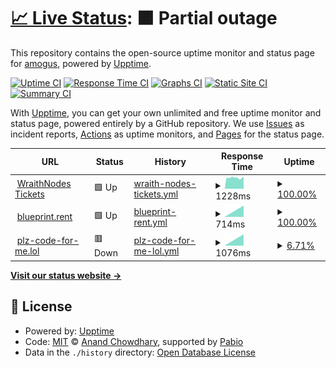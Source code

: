 # [📈 Live Status](https://status.amogusreal69.me): <!--live status--> **🟧 Partial outage**

This repository contains the open-source uptime monitor and status page for [amogus](https://amogusreal69.me "it's dead right now"), powered by [Upptime](https://github.com/upptime/upptime).

[![Uptime CI](https://github.com/amogusreal69/status/workflows/Uptime%20CI/badge.svg)](https://github.com/amogusreal69/status/actions?query=workflow%3A%22Uptime+CI%22)
[![Response Time CI](https://github.com/amogusreal69/status/workflows/Response%20Time%20CI/badge.svg)](https://github.com/amogusreal69/status/actions?query=workflow%3A%22Response+Time+CI%22)
[![Graphs CI](https://github.com/amogusreal69/status/workflows/Graphs%20CI/badge.svg)](https://github.com/amogusreal69/status/actions?query=workflow%3A%22Graphs+CI%22)
[![Static Site CI](https://github.com/amogusreal69/status/workflows/Static%20Site%20CI/badge.svg)](https://github.com/amogusreal69/status/actions?query=workflow%3A%22Static+Site+CI%22)
[![Summary CI](https://github.com/amogusreal69/status/workflows/Summary%20CI/badge.svg)](https://github.com/amogusreal69/status/actions?query=workflow%3A%22Summary+CI%22)

With [Upptime](https://upptime.js.org), you can get your own unlimited and free uptime monitor and status page, powered entirely by a GitHub repository. We use [Issues](https://github.com/amogusreal69/status/issues) as incident reports, [Actions](https://github.com/amogusreal69/status/actions) as uptime monitors, and [Pages](https://status.amogusreal69.me) for the status page.

<!--start: status pages-->
<!-- This summary is generated by Upptime (https://github.com/upptime/upptime) -->
<!-- Do not edit this manually, your changes will be overwritten -->
<!-- prettier-ignore -->
| URL | Status | History | Response Time | Uptime |
| --- | ------ | ------- | ------------- | ------ |
| <img alt="" src="https://icons.duckduckgo.com/ip3/wraithnodes.tickets.amogusreal69.me.ico" height="13"> [WraithNodes Tickets](https://wraithnodes.tickets.amogusreal69.me) | 🟩 Up | [wraith-nodes-tickets.yml](https://github.com/amogusreal69/status/commits/HEAD/history/wraith-nodes-tickets.yml) | <details><summary><img alt="Response time graph" src="./graphs/wraith-nodes-tickets/response-time-week.png" height="20"> 1228ms</summary><br><a href="https://status.amogusreal69.me/history/wraith-nodes-tickets"><img alt="Response time 1228" src="https://img.shields.io/endpoint?url=https%3A%2F%2Fraw.githubusercontent.com%2Famogusreal69%2Fstatus%2FHEAD%2Fapi%2Fwraith-nodes-tickets%2Fresponse-time.json"></a><br><a href="https://status.amogusreal69.me/history/wraith-nodes-tickets"><img alt="24-hour response time 1228" src="https://img.shields.io/endpoint?url=https%3A%2F%2Fraw.githubusercontent.com%2Famogusreal69%2Fstatus%2FHEAD%2Fapi%2Fwraith-nodes-tickets%2Fresponse-time-day.json"></a><br><a href="https://status.amogusreal69.me/history/wraith-nodes-tickets"><img alt="7-day response time 1228" src="https://img.shields.io/endpoint?url=https%3A%2F%2Fraw.githubusercontent.com%2Famogusreal69%2Fstatus%2FHEAD%2Fapi%2Fwraith-nodes-tickets%2Fresponse-time-week.json"></a><br><a href="https://status.amogusreal69.me/history/wraith-nodes-tickets"><img alt="30-day response time 1228" src="https://img.shields.io/endpoint?url=https%3A%2F%2Fraw.githubusercontent.com%2Famogusreal69%2Fstatus%2FHEAD%2Fapi%2Fwraith-nodes-tickets%2Fresponse-time-month.json"></a><br><a href="https://status.amogusreal69.me/history/wraith-nodes-tickets"><img alt="1-year response time 1228" src="https://img.shields.io/endpoint?url=https%3A%2F%2Fraw.githubusercontent.com%2Famogusreal69%2Fstatus%2FHEAD%2Fapi%2Fwraith-nodes-tickets%2Fresponse-time-year.json"></a></details> | <details><summary><a href="https://status.amogusreal69.me/history/wraith-nodes-tickets">100.00%</a></summary><a href="https://status.amogusreal69.me/history/wraith-nodes-tickets"><img alt="All-time uptime 100.00%" src="https://img.shields.io/endpoint?url=https%3A%2F%2Fraw.githubusercontent.com%2Famogusreal69%2Fstatus%2FHEAD%2Fapi%2Fwraith-nodes-tickets%2Fuptime.json"></a><br><a href="https://status.amogusreal69.me/history/wraith-nodes-tickets"><img alt="24-hour uptime 100.00%" src="https://img.shields.io/endpoint?url=https%3A%2F%2Fraw.githubusercontent.com%2Famogusreal69%2Fstatus%2FHEAD%2Fapi%2Fwraith-nodes-tickets%2Fuptime-day.json"></a><br><a href="https://status.amogusreal69.me/history/wraith-nodes-tickets"><img alt="7-day uptime 100.00%" src="https://img.shields.io/endpoint?url=https%3A%2F%2Fraw.githubusercontent.com%2Famogusreal69%2Fstatus%2FHEAD%2Fapi%2Fwraith-nodes-tickets%2Fuptime-week.json"></a><br><a href="https://status.amogusreal69.me/history/wraith-nodes-tickets"><img alt="30-day uptime 100.00%" src="https://img.shields.io/endpoint?url=https%3A%2F%2Fraw.githubusercontent.com%2Famogusreal69%2Fstatus%2FHEAD%2Fapi%2Fwraith-nodes-tickets%2Fuptime-month.json"></a><br><a href="https://status.amogusreal69.me/history/wraith-nodes-tickets"><img alt="1-year uptime 100.00%" src="https://img.shields.io/endpoint?url=https%3A%2F%2Fraw.githubusercontent.com%2Famogusreal69%2Fstatus%2FHEAD%2Fapi%2Fwraith-nodes-tickets%2Fuptime-year.json"></a></details>
| <img alt="" src="https://icons.duckduckgo.com/ip3/blueprint.rent.ico" height="13"> [blueprint.rent](https://blueprint.rent) | 🟩 Up | [blueprint-rent.yml](https://github.com/amogusreal69/status/commits/HEAD/history/blueprint-rent.yml) | <details><summary><img alt="Response time graph" src="./graphs/blueprint-rent/response-time-week.png" height="20"> 714ms</summary><br><a href="https://status.amogusreal69.me/history/blueprint-rent"><img alt="Response time 714" src="https://img.shields.io/endpoint?url=https%3A%2F%2Fraw.githubusercontent.com%2Famogusreal69%2Fstatus%2FHEAD%2Fapi%2Fblueprint-rent%2Fresponse-time.json"></a><br><a href="https://status.amogusreal69.me/history/blueprint-rent"><img alt="24-hour response time 714" src="https://img.shields.io/endpoint?url=https%3A%2F%2Fraw.githubusercontent.com%2Famogusreal69%2Fstatus%2FHEAD%2Fapi%2Fblueprint-rent%2Fresponse-time-day.json"></a><br><a href="https://status.amogusreal69.me/history/blueprint-rent"><img alt="7-day response time 714" src="https://img.shields.io/endpoint?url=https%3A%2F%2Fraw.githubusercontent.com%2Famogusreal69%2Fstatus%2FHEAD%2Fapi%2Fblueprint-rent%2Fresponse-time-week.json"></a><br><a href="https://status.amogusreal69.me/history/blueprint-rent"><img alt="30-day response time 714" src="https://img.shields.io/endpoint?url=https%3A%2F%2Fraw.githubusercontent.com%2Famogusreal69%2Fstatus%2FHEAD%2Fapi%2Fblueprint-rent%2Fresponse-time-month.json"></a><br><a href="https://status.amogusreal69.me/history/blueprint-rent"><img alt="1-year response time 714" src="https://img.shields.io/endpoint?url=https%3A%2F%2Fraw.githubusercontent.com%2Famogusreal69%2Fstatus%2FHEAD%2Fapi%2Fblueprint-rent%2Fresponse-time-year.json"></a></details> | <details><summary><a href="https://status.amogusreal69.me/history/blueprint-rent">100.00%</a></summary><a href="https://status.amogusreal69.me/history/blueprint-rent"><img alt="All-time uptime 100.00%" src="https://img.shields.io/endpoint?url=https%3A%2F%2Fraw.githubusercontent.com%2Famogusreal69%2Fstatus%2FHEAD%2Fapi%2Fblueprint-rent%2Fuptime.json"></a><br><a href="https://status.amogusreal69.me/history/blueprint-rent"><img alt="24-hour uptime 100.00%" src="https://img.shields.io/endpoint?url=https%3A%2F%2Fraw.githubusercontent.com%2Famogusreal69%2Fstatus%2FHEAD%2Fapi%2Fblueprint-rent%2Fuptime-day.json"></a><br><a href="https://status.amogusreal69.me/history/blueprint-rent"><img alt="7-day uptime 100.00%" src="https://img.shields.io/endpoint?url=https%3A%2F%2Fraw.githubusercontent.com%2Famogusreal69%2Fstatus%2FHEAD%2Fapi%2Fblueprint-rent%2Fuptime-week.json"></a><br><a href="https://status.amogusreal69.me/history/blueprint-rent"><img alt="30-day uptime 100.00%" src="https://img.shields.io/endpoint?url=https%3A%2F%2Fraw.githubusercontent.com%2Famogusreal69%2Fstatus%2FHEAD%2Fapi%2Fblueprint-rent%2Fuptime-month.json"></a><br><a href="https://status.amogusreal69.me/history/blueprint-rent"><img alt="1-year uptime 100.00%" src="https://img.shields.io/endpoint?url=https%3A%2F%2Fraw.githubusercontent.com%2Famogusreal69%2Fstatus%2FHEAD%2Fapi%2Fblueprint-rent%2Fuptime-year.json"></a></details>
| <img alt="" src="https://icons.duckduckgo.com/ip3/plz-code-for-me.lol.ico" height="13"> [plz-code-for-me.lol](https://plz-code-for-me.lol) | 🟥 Down | [plz-code-for-me-lol.yml](https://github.com/amogusreal69/status/commits/HEAD/history/plz-code-for-me-lol.yml) | <details><summary><img alt="Response time graph" src="./graphs/plz-code-for-me-lol/response-time-week.png" height="20"> 1076ms</summary><br><a href="https://status.amogusreal69.me/history/plz-code-for-me-lol"><img alt="Response time 1076" src="https://img.shields.io/endpoint?url=https%3A%2F%2Fraw.githubusercontent.com%2Famogusreal69%2Fstatus%2FHEAD%2Fapi%2Fplz-code-for-me-lol%2Fresponse-time.json"></a><br><a href="https://status.amogusreal69.me/history/plz-code-for-me-lol"><img alt="24-hour response time 1076" src="https://img.shields.io/endpoint?url=https%3A%2F%2Fraw.githubusercontent.com%2Famogusreal69%2Fstatus%2FHEAD%2Fapi%2Fplz-code-for-me-lol%2Fresponse-time-day.json"></a><br><a href="https://status.amogusreal69.me/history/plz-code-for-me-lol"><img alt="7-day response time 1076" src="https://img.shields.io/endpoint?url=https%3A%2F%2Fraw.githubusercontent.com%2Famogusreal69%2Fstatus%2FHEAD%2Fapi%2Fplz-code-for-me-lol%2Fresponse-time-week.json"></a><br><a href="https://status.amogusreal69.me/history/plz-code-for-me-lol"><img alt="30-day response time 1076" src="https://img.shields.io/endpoint?url=https%3A%2F%2Fraw.githubusercontent.com%2Famogusreal69%2Fstatus%2FHEAD%2Fapi%2Fplz-code-for-me-lol%2Fresponse-time-month.json"></a><br><a href="https://status.amogusreal69.me/history/plz-code-for-me-lol"><img alt="1-year response time 1076" src="https://img.shields.io/endpoint?url=https%3A%2F%2Fraw.githubusercontent.com%2Famogusreal69%2Fstatus%2FHEAD%2Fapi%2Fplz-code-for-me-lol%2Fresponse-time-year.json"></a></details> | <details><summary><a href="https://status.amogusreal69.me/history/plz-code-for-me-lol">6.71%</a></summary><a href="https://status.amogusreal69.me/history/plz-code-for-me-lol"><img alt="All-time uptime 6.71%" src="https://img.shields.io/endpoint?url=https%3A%2F%2Fraw.githubusercontent.com%2Famogusreal69%2Fstatus%2FHEAD%2Fapi%2Fplz-code-for-me-lol%2Fuptime.json"></a><br><a href="https://status.amogusreal69.me/history/plz-code-for-me-lol"><img alt="24-hour uptime 6.71%" src="https://img.shields.io/endpoint?url=https%3A%2F%2Fraw.githubusercontent.com%2Famogusreal69%2Fstatus%2FHEAD%2Fapi%2Fplz-code-for-me-lol%2Fuptime-day.json"></a><br><a href="https://status.amogusreal69.me/history/plz-code-for-me-lol"><img alt="7-day uptime 6.71%" src="https://img.shields.io/endpoint?url=https%3A%2F%2Fraw.githubusercontent.com%2Famogusreal69%2Fstatus%2FHEAD%2Fapi%2Fplz-code-for-me-lol%2Fuptime-week.json"></a><br><a href="https://status.amogusreal69.me/history/plz-code-for-me-lol"><img alt="30-day uptime 6.71%" src="https://img.shields.io/endpoint?url=https%3A%2F%2Fraw.githubusercontent.com%2Famogusreal69%2Fstatus%2FHEAD%2Fapi%2Fplz-code-for-me-lol%2Fuptime-month.json"></a><br><a href="https://status.amogusreal69.me/history/plz-code-for-me-lol"><img alt="1-year uptime 6.71%" src="https://img.shields.io/endpoint?url=https%3A%2F%2Fraw.githubusercontent.com%2Famogusreal69%2Fstatus%2FHEAD%2Fapi%2Fplz-code-for-me-lol%2Fuptime-year.json"></a></details>

<!--end: status pages-->

[**Visit our status website →**](https://status.amogusreal69.me)

## 📄 License

- Powered by: [Upptime](https://github.com/upptime/upptime)
- Code: [MIT](./LICENSE) © [Anand Chowdhary](https://anandchowdhary.com), supported by [Pabio](https://pabio.com)
- Data in the `./history` directory: [Open Database License](https://opendatacommons.org/licenses/odbl/1-0/)
